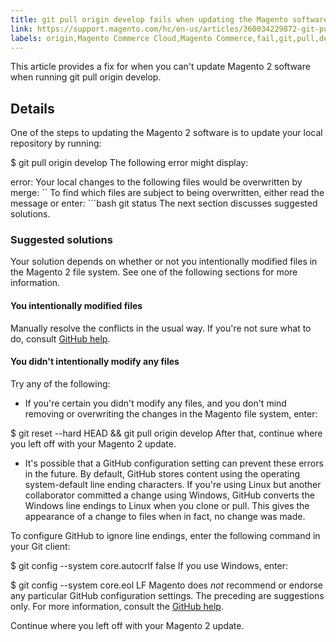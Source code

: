 ```yaml
---
title: git pull origin develop fails when updating the Magento software
link: https://support.magento.com/hc/en-us/articles/360034229872-git-pull-origin-develop-fails-when-updating-the-Magento-software
labels: origin,Magento Commerce Cloud,Magento Commerce,fail,git,pull,develop,github,2.x.x,how to
---
```


This article provides a fix for when you can't update Magento 2 software when running git pull origin develop.

 Details
-------

 One of the steps to updating the Magento 2 software is to update your local repository by running:

 $ git pull origin develop The following error might display:

 error: Your local changes to the following files would be overwritten by merge: <list of files> `` To find which files are subject to being overwritten, either read the message or enter: ```bash git status The next section discusses suggested solutions.

 ### Suggested solutions

 Your solution depends on whether or not you intentionally modified files in the Magento 2 file system. See one of the following sections for more information.

 #### You intentionally modified files

 Manually resolve the conflicts in the usual way. If you're not sure what to do, consult [GitHub help](https://help.github.com/).

 #### You didn't intentionally modify any files

 Try any of the following:

 
 *  If you're certain you didn't modify any files, and you don't mind removing or overwriting the changes in the Magento file system, enter:

 $ git reset --hard HEAD && git pull origin develop After that, continue where you left off with your Magento 2 update.

 
 *  It's possible that a GitHub configuration setting can prevent these errors in the future. By default, GitHub stores content using the operating system-default line ending characters. If you're using Linux but another collaborator committed a change using Windows, GitHub converts the Windows line endings to Linux when you clone or pull. This gives the appearance of a change to files when in fact, no change was made.

 To configure GitHub to ignore line endings, enter the following command in your Git client:

 $ git config --system core.autocrlf false If you use Windows, enter:

 $ git config --system core.eol LF Magento does *not* recommend or endorse any particular GitHub configuration settings. The preceding are suggestions only. For more information, consult the [GitHub help](https://help.github.com/).

 Continue where you left off with your Magento 2 update.

 
 

